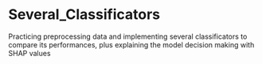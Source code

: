 # Several_Classificators
Practicing preprocessing data and implementing several classificators to compare its performances, plus explaining the model decision making with SHAP values

